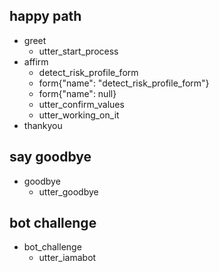 ## happy path
* greet
  - utter_start_process
* affirm
  - detect_risk_profile_form
  - form{"name": "detect_risk_profile_form"}
  - form{"name": null}
  - utter_confirm_values
  - utter_working_on_it
* thankyou

## say goodbye
* goodbye
  - utter_goodbye

## bot challenge
* bot_challenge
  - utter_iamabot
